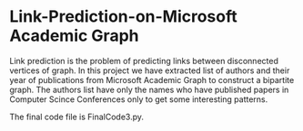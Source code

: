 # Link-Prediction-on-Microsoft Academic Graph

Link prediction is the problem of predicting links between disconnected vertices of graph. In this project we have extracted list of authors
and their year of publications from Microsoft Academic Graph to construct a bipartite graph. The authors list have only the names who have
published papers in Computer Scince Conferences only to get some interesting patterns.

The final code file is FinalCode3.py.


